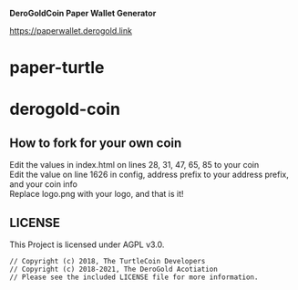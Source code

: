 **DeroGoldCoin Paper Wallet Generator**

https://paperwallet.derogold.link

# paper-turtle
# derogold-coin
## How to fork for your own coin
Edit the values in index.html on lines 28, 31, 47, 65, 85 to your coin  
Edit the value on line 1626 in config, address prefix to your address prefix, and your coin info  
Replace logo.png with your logo, and that is it!  


## LICENSE

This Project is licensed under AGPL v3.0.
```
// Copyright (c) 2018, The TurtleCoin Developers
// Copyright (c) 2018-2021, The DeroGold Acotiation
// Please see the included LICENSE file for more information.
```
